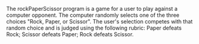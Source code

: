 The rockPaperScissor program is a game for a user to play against a computer opponent. The computer randomly selects one of the three choices "Rock, Paper, or Scissor". The user's selection competes with that random choice and is judged using the following rubric: 
Paper defeats Rock; Scissor defeats Paper; Rock defeats Scissor.
